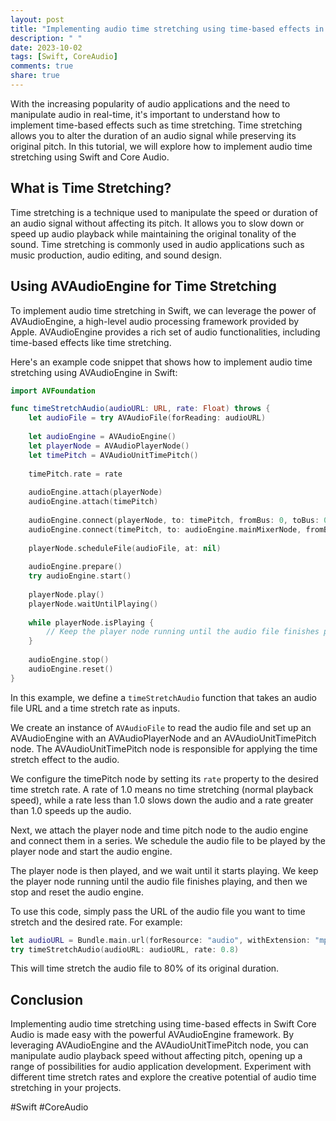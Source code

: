 ```yaml
---
layout: post
title: "Implementing audio time stretching using time-based effects in Swift Core Audio"
description: " "
date: 2023-10-02
tags: [Swift, CoreAudio]
comments: true
share: true
---
```


With the increasing popularity of audio applications and the need to manipulate audio in real-time, it's important to understand how to implement time-based effects such as time stretching. Time stretching allows you to alter the duration of an audio signal while preserving its original pitch. In this tutorial, we will explore how to implement audio time stretching using Swift and Core Audio.

## What is Time Stretching?

Time stretching is a technique used to manipulate the speed or duration of an audio signal without affecting its pitch. It allows you to slow down or speed up audio playback while maintaining the original tonality of the sound. Time stretching is commonly used in audio applications such as music production, audio editing, and sound design.

## Using AVAudioEngine for Time Stretching

To implement audio time stretching in Swift, we can leverage the power of AVAudioEngine, a high-level audio processing framework provided by Apple. AVAudioEngine provides a rich set of audio functionalities, including time-based effects like time stretching.

Here's an example code snippet that shows how to implement audio time stretching using AVAudioEngine in Swift:

```swift
import AVFoundation

func timeStretchAudio(audioURL: URL, rate: Float) throws {
    let audioFile = try AVAudioFile(forReading: audioURL)
    
    let audioEngine = AVAudioEngine()
    let playerNode = AVAudioPlayerNode()
    let timePitch = AVAudioUnitTimePitch()
    
    timePitch.rate = rate
    
    audioEngine.attach(playerNode)
    audioEngine.attach(timePitch)
    
    audioEngine.connect(playerNode, to: timePitch, fromBus: 0, toBus: 0, format: audioFile.processingFormat)
    audioEngine.connect(timePitch, to: audioEngine.mainMixerNode, fromBus: 0, toBus: 0, format: audioFile.processingFormat)
    
    playerNode.scheduleFile(audioFile, at: nil)
    
    audioEngine.prepare()
    try audioEngine.start()
    
    playerNode.play()
    playerNode.waitUntilPlaying()
    
    while playerNode.isPlaying {
        // Keep the player node running until the audio file finishes playing
    }
    
    audioEngine.stop()
    audioEngine.reset()
}
```

In this example, we define a `timeStretchAudio` function that takes an audio file URL and a time stretch rate as inputs. 

We create an instance of `AVAudioFile` to read the audio file and set up an AVAudioEngine with an AVAudioPlayerNode and an AVAudioUnitTimePitch node. The AVAudioUnitTimePitch node is responsible for applying the time stretch effect to the audio.

We configure the timePitch node by setting its `rate` property to the desired time stretch rate. A rate of 1.0 means no time stretching (normal playback speed), while a rate less than 1.0 slows down the audio and a rate greater than 1.0 speeds up the audio.

Next, we attach the player node and time pitch node to the audio engine and connect them in a series. We schedule the audio file to be played by the player node and start the audio engine.

The player node is then played, and we wait until it starts playing. We keep the player node running until the audio file finishes playing, and then we stop and reset the audio engine.

To use this code, simply pass the URL of the audio file you want to time stretch and the desired rate. For example:

```swift
let audioURL = Bundle.main.url(forResource: "audio", withExtension: "mp3")!
try timeStretchAudio(audioURL: audioURL, rate: 0.8)
```

This will time stretch the audio file to 80% of its original duration.

## Conclusion

Implementing audio time stretching using time-based effects in Swift Core Audio is made easy with the powerful AVAudioEngine framework. By leveraging AVAudioEngine and the AVAudioUnitTimePitch node, you can manipulate audio playback speed without affecting pitch, opening up a range of possibilities for audio application development. Experiment with different time stretch rates and explore the creative potential of audio time stretching in your projects.

#Swift #CoreAudio